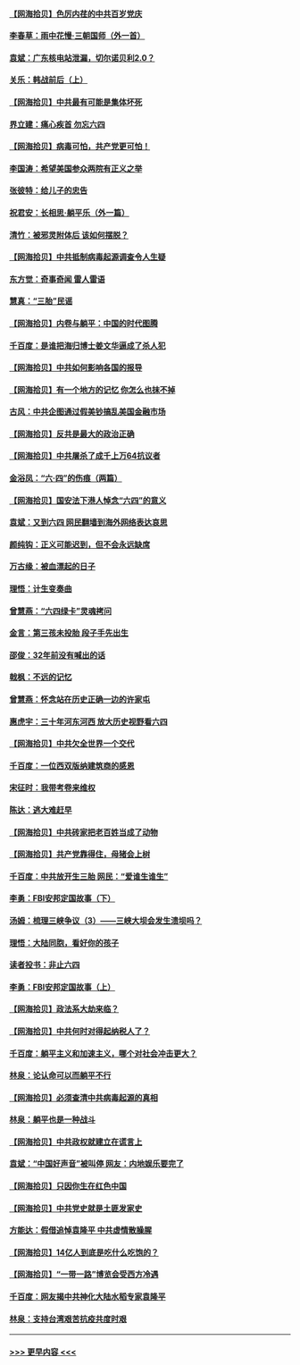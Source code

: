 #### [【网海拾贝】色厉内荏的中共百岁党庆](../pages/nsc993/n13025582.md?t=06171652) 
#### [李春草：雨中花慢‧三朝国师（外一首）](../pages/nsc993/n13025567.md?t=06171652) 
#### [袁斌：广东核电站泄漏，切尔诺贝利2.0？](../pages/nsc993/n13025475.md?t=06171652) 
#### [关乐：韩战前后（上）](../pages/nsc993/n13025387.md?t=06171652) 
#### [【网海拾贝】中共最有可能是集体坏死](../pages/nsc993/n13023101.md?t=06171652) 
#### [界立建：痛心疾首 勿忘六四](../pages/nsc993/n13022339.md?t=06171652) 
#### [【网海拾贝】病毒可怕，共产党更可怕！](../pages/nsc993/n13020728.md?t=06171652) 
#### [李国涛：希望美国参众两院有正义之举](../pages/nsc993/n13020674.md?t=06171652) 
#### [张彼特：给儿子的忠告](../pages/nsc993/n13018934.md?t=06171652) 
#### [祝君安：长相思‧躺平乐（外一篇）](../pages/nsc993/n13018923.md?t=06171652) 
#### [清竹：被邪灵附体后 该如何摆脱？](../pages/nsc993/n13018877.md?t=06171652) 
#### [【网海拾贝】中共抵制病毒起源调查令人生疑](../pages/nsc993/n13017785.md?t=06171652) 
#### [东方觉：奇事奇闻 雷人雷语](../pages/nsc993/n13017577.md?t=06171652) 
#### [慧真：“三胎”民谣](../pages/nsc993/n13017394.md?t=06171652) 
#### [【网海拾贝】内卷与躺平：中国的时代图腾](../pages/nsc993/n13016128.md?t=06171652) 
#### [千百度：是谁把海归博士姜文华逼成了杀人犯](../pages/nsc993/n13015218.md?t=06171652) 
#### [【网海拾贝】中共如何影响各国的报导](../pages/nsc993/n13012599.md?t=06171652) 
#### [【网海拾贝】有一个地方的记忆 你怎么也抹不掉](../pages/nsc993/n13009802.md?t=06171652) 
#### [古风：中共企图通过假美钞搞乱美国金融市场](../pages/nsc993/n13009626.md?t=06171652) 
#### [【网海拾贝】反共是最大的政治正确](../pages/nsc993/n13007051.md?t=06171652) 
#### [【网海拾贝】中共屠杀了成千上万64抗议者](../pages/nsc993/n13002713.md?t=06171652) 
#### [金浴凤：“六·四”的伤痕（两篇）](../pages/nsc993/n13001719.md?t=06171652) 
#### [【网海拾贝】国安法下港人悼念“六四”的意义](../pages/nsc993/n13001039.md?t=06171652) 
#### [袁斌：又到六四 网民翻墙到海外网络表达哀思](../pages/nsc993/n13000995.md?t=06171652) 
#### [颜纯钩：正义可能迟到，但不会永远缺席](../pages/nsc993/n13000920.md?t=06171652) 
#### [万古缘：被血漂起的日子](../pages/nsc993/n13000914.md?t=06171652) 
#### [理悟：计生变奏曲](../pages/nsc993/n13000414.md?t=06171652) 
#### [曾慧燕：“六四绿卡”灵魂拷问](../pages/nsc993/n13000277.md?t=06171652) 
#### [金言：第三孩未投胎 段子手先出生](../pages/nsc993/n13000215.md?t=06171652) 
#### [邵俊：32年前没有喊出的话](../pages/nsc993/n13000181.md?t=06171652) 
#### [戟枫：不远的记忆](../pages/nsc993/n13000121.md?t=06171652) 
#### [曾慧燕：怀念站在历史正确一边的许家屯](../pages/nsc993/n13000073.md?t=06171652) 
#### [惠虎宇：三十年河东河西 放大历史视野看六四](../pages/nsc993/n13000018.md?t=06171652) 
#### [【网海拾贝】中共欠全世界一个交代](../pages/nsc993/n12998706.md?t=06171652) 
#### [千百度：一位西双版纳建筑商的感恩](../pages/nsc993/n12998487.md?t=06171652) 
#### [宋征时：我带考卷来维权](../pages/nsc993/n12994088.md?t=06171652) 
#### [陈达：逃大难赶早](../pages/nsc993/n12993569.md?t=06171652) 
#### [【网海拾贝】中共砖家把老百姓当成了动物](../pages/nsc993/n12993483.md?t=06171652) 
#### [【网海拾贝】共产党靠得住，母猪会上树](../pages/nsc993/n12990730.md?t=06171652) 
#### [千百度：中共放开生三胎 网民：“爱谁生谁生”](../pages/nsc993/n12990644.md?t=06171652) 
#### [李勇：FBI安邦定国故事（下）](../pages/nsc993/n12987854.md?t=06171652) 
#### [汤姆：梳理三峡争议（3）——三峡大坝会发生溃坝吗？](../pages/nsc993/n12989806.md?t=06171652) 
#### [理悟：大陆同胞，看好你的孩子](../pages/nsc993/n12989778.md?t=06171652) 
#### [读者投书：非止六四](../pages/nsc993/n12989673.md?t=06171652) 
#### [李勇：FBI安邦定国故事（上）](../pages/nsc993/n12987749.md?t=06171652) 
#### [【网海拾贝】政法系大劫来临？](../pages/nsc993/n12987596.md?t=06171652) 
#### [【网海拾贝】中共何时对得起纳税人了？](../pages/nsc993/n12985578.md?t=06171652) 
#### [千百度：躺平主义和加速主义，哪个对社会冲击更大？](../pages/nsc993/n12985512.md?t=06171652) 
#### [林泉：论认命可以而躺平不行](../pages/nsc993/n12985505.md?t=06171652) 
#### [【网海拾贝】必须查清中共病毒起源的真相](../pages/nsc993/n12984276.md?t=06171652) 
#### [林泉：躺平也是一种战斗](../pages/nsc993/n12984194.md?t=06171652) 
#### [【网海拾贝】中共政权就建立在谎言上](../pages/nsc993/n12981880.md?t=06171652) 
#### [袁斌：“中国好声音”被叫停 网友：内地娱乐要完了](../pages/nsc993/n12981826.md?t=06171652) 
#### [【网海拾贝】只因你生在红色中国](../pages/nsc993/n12979096.md?t=06171652) 
#### [【网海拾贝】中共党史就是土匪发家史](../pages/nsc993/n12976478.md?t=06171652) 
#### [方能达：假借追悼袁隆平 中共虚情散臊腥](../pages/nsc993/n12976396.md?t=06171652) 
#### [【网海拾贝】14亿人到底是吃什么吃饱的？](../pages/nsc993/n12974125.md?t=06171652) 
#### [【网海拾贝】“一带一路”博览会受西方冷遇](../pages/nsc993/n12971787.md?t=06171652) 
#### [千百度：网友揭中共神化大陆水稻专家袁隆平](../pages/nsc993/n12971733.md?t=06171652) 
#### [林泉：支持台湾艰苦抗疫共度时艰](../pages/nsc993/n12971350.md?t=06171652) 

----
#### [ >>> 更早内容 <<< ](../indexes/nsc993-earlier.md)
